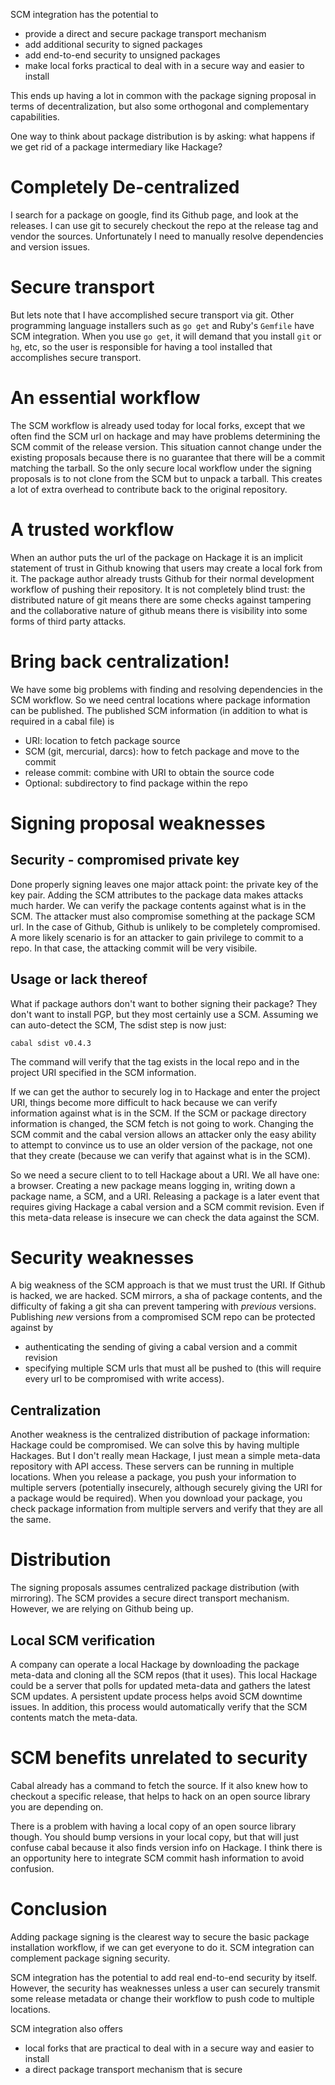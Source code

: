 SCM integration has the potential to

  * provide a direct and secure package transport mechanism
  * add additional security to signed packages
  * add end-to-end security to unsigned packages
  * make local forks practical to deal with in a secure way and easier to install

This ends up having a lot in common with the package signing proposal in terms of decentralization, but also some orthogonal and complementary capabilities.

One way to think about package distribution is by asking: what happens if we get rid of a package intermediary like Hackage?


# Completely De-centralized

I search for a package on google, find its Github page, and look at the releases.
I can use git to securely checkout the repo at the release tag and vendor the sources.
Unfortunately I need to manually resolve dependencies and version issues.


# Secure transport

But lets note that I have accomplished secure transport via git.
Other programming language installers such as `go get` and Ruby's `Gemfile` have SCM integration.
When you use `go get`, it will demand that you install `git` or `hg`, etc, so the user is responsible for having a tool installed that accomplishes secure transport.


# An essential workflow

The SCM workflow is already used today for local forks, except that we often find the SCM url on hackage and may have problems determining the SCM commit of the release version. This situation cannot change under the existing proposals because there is no guarantee that there will be a commit matching the tarball. So the only secure local workflow under the signing proposals is to not clone from the SCM but to unpack a tarball. This creates a lot of extra overhead to contribute back to the original repository.

# A trusted workflow

When an author puts the url of the package on Hackage it is an implicit statement of trust in Github knowing that users may create a local fork from it. The package author already trusts Github for their normal development workflow of pushing their repository. It is not completely blind trust: the distributed nature of git means there are some checks against tampering and the collaborative nature of github means there is visibility into some forms of third party attacks.


# Bring back centralization!

We have some big problems with finding and resolving dependencies in the SCM workflow.
So we need central locations where package information can be published.
The published SCM information (in addition to what is required in a cabal file) is

  * URI: location to fetch package source
  * SCM  (git, mercurial, darcs): how to fetch package and move to the commit
  * release commit: combine with URI to obtain the source code
  * Optional: subdirectory to find package within the repo


# Signing proposal weaknesses

## Security - compromised private key

Done properly signing leaves one major attack point: the private key of the key pair. Adding the SCM attributes to the package data makes attacks much harder. We can verify the package contents against what is in the SCM. The attacker must also compromise something at the package SCM url. In the case of Github, Github is unlikely to be completely compromised. A more likely scenario is for an attacker to gain privilege to commit to a repo. In that case, the attacking commit will be very visibile.

## Usage or lack thereof

What if package authors don't want to bother signing their package? They don't want to install PGP, but they most certainly use a SCM. Assuming we can auto-detect the SCM, The sdist step is now just:

    cabal sdist v0.4.3

The command will verify that the tag exists in the local repo and in the project URI specified in the SCM information.

If we can get the author to securely log in to Hackage and enter the project URI, things become more difficult to hack because we can verify information against what is in the SCM. If the SCM or package directory information is changed, the SCM fetch is not going to work. Changing the SCM commit and the cabal version allows an attacker only the easy ability to attempt to convince us to use an older version of the package, not one that they create (because we can verify that against what is in the SCM).

So we need a secure client to to tell Hackage about a URI. We all have one: a browser. Creating a new package means logging in, writing down a package name, a SCM, and a URI. Releasing a package is a later event that requires giving Hackage a cabal version and a SCM commit revision. Even if this meta-data release is insecure we can check the data against the SCM.


# Security weaknesses

A big weakness of the SCM approach is that we must trust the URI. If Github is hacked, we are hacked. SCM mirrors, a sha of package contents, and the difficulty of faking a git sha can prevent tampering with *previous* versions. Publishing *new* versions from a compromised SCM repo can be protected against by

  * authenticating the sending of giving a cabal version and a commit revision
  * specifying multiple SCM urls that must all be pushed to (this will require every url to be compromised with write access).


## Centralization

Another weakness is the centralized distribution of package information: Hackage could be compromised. We can solve this by having multiple Hackages. But I don't really mean Hackage, I just mean a simple meta-data repository with API access. These servers can be running in multiple locations. When you release a package, you push your information to multiple servers (potentially insecurely, although securely giving the URI for a package would be required). When you download your package, you check package information from multiple servers and verify that they are all the same.


# Distribution

The signing proposals assumes centralized package distribution (with mirroring). The SCM provides a secure direct transport mechanism. However, we are relying on Github being up.


## Local SCM verification

A company can operate a local Hackage by downloading the package meta-data and cloning all the SCM repos (that it uses). This local Hackage could be a server that polls for updated meta-data and gathers the latest SCM updates. A persistent update process helps avoid SCM downtime issues. In addition, this process would automatically verify that the SCM contents match the meta-data.


# SCM benefits unrelated to security

Cabal already has a command to fetch the source. If it also knew how to checkout a specific release, that helps to hack on an open source library you are depending on.

There is a problem with having a local copy of an open source library though. You should bump versions in your local copy, but that will just confuse cabal because it also finds version info on Hackage. I think there is an opportunity here to integrate SCM commit hash information to avoid confusion.

# Conclusion

Adding package signing is the clearest way to secure the basic package installation workflow, if we can get everyone to do it. SCM integration can complement package signing security.

SCM integration has the potential to add real end-to-end security by itself. However, the security has weaknesses unless a user can securely transmit some release metadata or change their workflow to push code to multiple locations.

SCM integration also offers

  * local forks that are practical to deal with in a secure way and easier to install
  * a direct package transport mechanism that is secure
